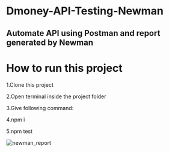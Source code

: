 # Dmoney-API-Testing-Newman
## Automate API using Postman and report generated by Newman

# How to run this project

1.Clone this project

2.Open terminal inside the project folder

3.Give following command:

4.npm i

5.npm test

![newman_report](https://user-images.githubusercontent.com/43490591/176155423-b0438754-3f98-46d4-b46c-618e22083b26.jpg)
